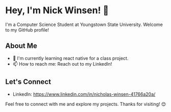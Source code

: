 # Hey, I'm Nick Winsen! 👋

I'm a Computer Science Student at Youngstown State University. Welcome to my GitHub profile!

## About Me

- 🌱 I'm currently learning react native for a class project.
- 📫 How to reach me: Reach out to my LinkedIn!

## Let's Connect

- LinkedIn: https://www.linkedin.com/in/nicholas-winsen-41766a20a/

Feel free to connect with me and explore my projects. Thanks for visiting! 😊
